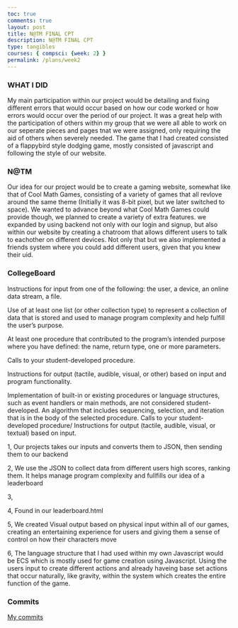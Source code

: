 ```yaml
---
toc: true
comments: true
layout: post
title: N@TM FINAL CPT
description: N@TM FINAL CPT
type: tangibles
courses: { compsci: {week: 2} }
permalink: /plans/week2
---
```


### WHAT I DID
My main participation within our project would be detailing and fixing different errors that would occur based on how our code worked or how errors would occur over the period of our project. It was a great help with the participation of others within my group that we were all able to work on our seperate pieces and pages tnat we were assigned, only requiring the aid of others when severely needed. The game that I had created consisted of a flappybird style dodging game, mostly consisted of javascript and following the style of our website.

### N@TM
Our idea for our project would be to create a gaming website, somewhat like that of Cool Math Games, consisting of a variety of games that all revlove around the same theme (Initially it was 8-bit pixel, but we later switched to space). We wanted to advance beyond what Cool Math Games could provide though, we planned to create a variety of extra features. we expanded by using backend not only with our login and signup, but also within our website by creating a chatroom that allows different users to talk to eachother on different devices. Not only that but we also implemented a friends system where you could add different users, given that you knew their uid.

### CollegeBoard
Instructions for input from one of the following: the user, a device, an online data stream, a file.

Use of at least one list (or other collection type) to represent a collection of data that is stored and used to manage program complexity and help fulfill the user’s purpose.	

At least one procedure that contributed to the program’s intended purpose where you have defined: the name, return type, one or more parameters.	

Calls to your student-developed procedure.	

Instructions for output (tactile, audible, visual, or other) based on input and program functionality.	

Implementation of built-in or existing procedures or language structures, such as event handlers or main methods, are not considered student-developed. An algorithm that includes sequencing, selection, and iteration that is in the body of the selected procedure. Calls to your student-developed procedure/ Instructions for output (tactile, audible, visual, or textual) based on input.	

1, Our projects takes our inputs and converts them to JSON, then sending them to our backend

2, We use the JSON to collect data from different users high scores, ranking them. It helps manage program complexity and fullfills our idea of a leaderboard

3, 

4, Found in our leaderboard.html

5, We created Visual output based on physical input within all of our games, creating an entertaining experience for users and giving them a sense of control on how their characters move

6, The language structure that I had used within my own Javascript would be ECS which is mostly used for game creation using Javascript. Using the users input to create different actions and already haveing base set actions that occur naturally, like gravity, within the system which creates the entire function of the game.

### Commits
[My commits](https://github.com/ninaadkiran/group-frontend/graphs/contributors)